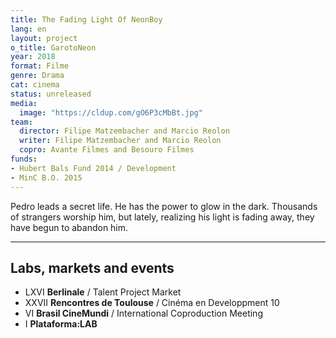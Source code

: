```yaml
---
title: The Fading Light Of NeonBoy
lang: en
layout: project
o_title: GarotoNeon
year: 2018
format: Filme
genre: Drama
cat: cinema
status: unreleased
media:
  image: "https://cldup.com/gO6P3cMbBt.jpg"
team:
  director: Filipe Matzembacher and Marcio Reolon
  writer: Filipe Matzembacher and Marcio Reolon
  copro: Avante Filmes and Besouro Filmes
funds:
- Hubert Bals Fund 2014 / Development
- MinC B.O. 2015
---
```


Pedro leads a secret life. He has the power to glow in the dark. Thousands of strangers worship him, but lately, realizing his light is fading away, they have begun to abandon him.

---

## Labs, markets and events
* LXVI **Berlinale** / Talent Project Market
* XXVII **Rencontres de Toulouse** / Cinéma en Developpment 10
* VI **Brasil CineMundi** / International Coproduction Meeting
* I **Plataforma:LAB**
